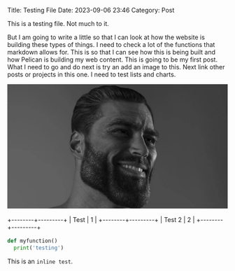 Title: Testing File
Date: 2023-09-06 23:46
Category: Post

This is a testing file. Not much to it.

But I am going to write a little so that I can look at how the website is building these types of things. I need to check a lot of the functions that markdown allows for. This is so that I can see how this is being built and how Pelican is building my web content. This is going to be my first post. What I need to go and do next is try an add an image to this. Next link other posts or projects in this one. I need to test lists and charts.


![Local Image](./assets/gigachad.png)


+--------+---------+
| Test   | 1       |
+--------+---------+
| Test 2 | 2       |
+--------+---------+


``` python
def myfunction()
  print('testing')
```

This is an `inline test`.


